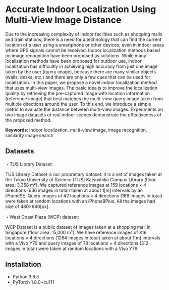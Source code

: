 # Accurate Indoor Localization Using Multi-View Image Distance

Due to the increasing complexity of indoor facilities such as shopping malls and train stations, 
there is a need for a technology that can find the current location of a user using a smartphone or other devices, 
even in indoor areas where GPS signals cannot be received. 
Indoor localization methods based on image recognition have been proposed as solutions. 
While many localization methods have been proposed for outdoor use, 
indoor localization has difficultly in achieving high accuracy from just one image taken by the user (query image), 
because there are many similar objects (walls, desks, etc.) and there are only a few cues that can be used for localization. 
In this paper, we propose a novel indoor localization method that uses multi-view images. 
The basic idea is to improve the localization quality by retrieving the pre-captured image with location information (reference image) that best matches the multi-view query image taken from multiple directions around the user. 
To this end, we introduce a simple metric to evaluate the distance between multi-view images. 
Experiments on two image datasets of real indoor scenes demonstrate the effectiveness of the proposed method.

**Keywords**:  indoor localization, multi-view image, image recognition, similarity image search

## Datasets
・TUS Library Dataset:

TUS Library Dataset is our proprietary dataset: it is a set of images taken at the Tokyo University of Science (TUS) Katsushika Campus Library (floor area: 3,358 m²). We captured reference images at 159 locations × 4 directions (636 images in total) taken at about 1[m] intervals by an iPhoneSE. Query images of 42 locations × 4 directions (168 images in total) were taken at random locations with an iPhone8Plus. All the images had size of 480×640[px].

・West Coast Plaza (WCP) dataset:

WCP Dataset is a public dataset of images taken at a shopping mall in Singapore (floor area: 15,000 m²). We have reference images of 316 locations × 4 directions (1264 images in total) taken at about 1[m] intervals with a Vivo Y79 and query images of 78 locations × 4 directions (312 images in total) were taken at random locations with a Vivo Y79.

## Installation
- Python 3.8.5
- PyTorch 1.8.0+cu111

